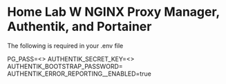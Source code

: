 # Home Lab W NGINX Proxy Manager, Authentik, and Portainer

The following is required in your .env file

PG_PASS=<>
AUTHENTIK_SECRET_KEY=<>
AUTHENTIK_BOOTSTRAP_PASSWORD=<your password>
AUTHENTIK_ERROR_REPORTING__ENABLED=true